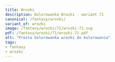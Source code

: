 ```yaml
---
title: Wrozki
description: Kolorowanka Wrozki - wariant 71
canonical: /fantasy/wrozki/
variant_of: wrozki
image: /fantasy/wrozki/71/wrozki-71.svg
pdf: /fantasy/wrozki/71/wrozki-71.pdf
alt: "Prosta kolorowanka wrozki do kolorowania"
tags:
- fantasy
- wrozki
---
```

